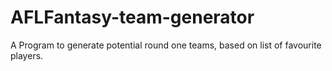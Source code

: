 # AFLFantasy-team-generator
A Program to generate potential round one teams, based on list of favourite players.
